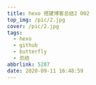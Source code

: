 ```yaml
---
title: hexo 搭建博客总结2 002
top_img: /pic/2.jpg
cover: /pic/2.jpg
tags:
  - hexo
  - github
  - butterfly
  - 总结
abbrlink: 5287
date: 2020-09-11 16:48:59
---
```

